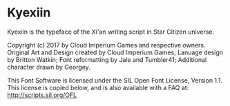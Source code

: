 # Kyexiin
Kyexiin is the typeface of the Xi'an writing script in Star Citizen universe.

Copyright (c) 2017 by Cloud Imperium Games and respective owners. Original Art and Design created by Cloud Imperium Games; Lanuage design by Britton Watkin; Font reformatting by Jale and Tumbler41; Additional character drawn by Georgey.

This Font Software is licensed under the SIL Open Font License, Version 1.1. This license is copied below, and is also available with a FAQ at: http://scripts.sil.org/OFL
